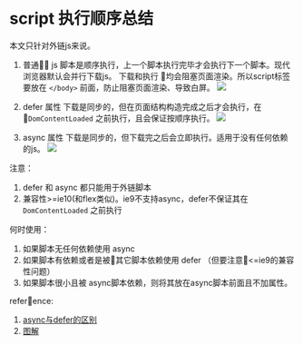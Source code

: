 # script 执行顺序总结

本文只针对外链js来说。

1. 普通 js 脚本是顺序执行，上一个脚本执行完毕才会执行下一个脚本。现代浏览器默认会并行下载js。 下载和执行 均会阻塞页面渲染。所以script标签要放在 `</body>` 前面，防止阻塞页面渲染、导致白屏。
![](https://ws1.sinaimg.cn/large/006tNc79ly1flutv41niyj30dw01tmx4.jpg)

2. defer 属性 下载是同步的，但在页面结构构造完成之后才会执行，在 `DomContentLoaded` 之前执行，且会保证按顺序执行。
![](https://ws3.sinaimg.cn/large/006tNc79ly1flutw1xayej30dw01tdfs.jpg)

3. async 属性 下载是同步的，但下载完之后会立即执行。适用于没有任何依赖的js。
![](https://ws4.sinaimg.cn/large/006tNc79ly1flutwdxyeyj30dw01tq2w.jpg)


注意：

1. defer 和 async 都只能用于外链脚本
2. 兼容性>=ie10(和flex类似)。ie9不支持async，defer不保证其在`DomContentLoaded` 之前执行


何时使用：

1. 如果脚本无任何依赖使用 async
2. 如果脚本有依赖或者是被其它脚本依赖使用 defer （但要注意<=ie9的兼容性问题）
3. 如果脚本很小且被 async脚本依赖，则将其放在async脚本前面且不加属性。


reference:

1. [async与defer的区别](http://www.jianshu.com/p/17dc82bf08f1)
2. [图解](http://www.growingwiththeweb.com/2014/02/async-vs-defer-attributes.html)